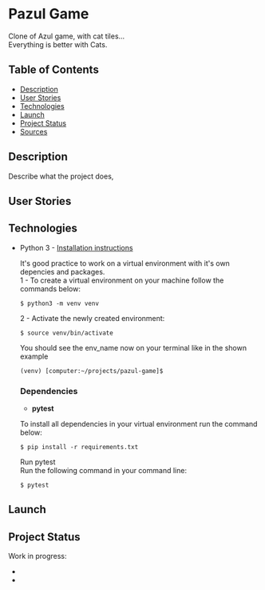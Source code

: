 # Pazul Game

Clone of Azul game, with cat tiles...   
Everything is better with Cats.

## Table of Contents

* [Description](#description)
* [User Stories](#user-stories)
* [Technologies](#technologies)
* [Launch](#launch)
* [Project Status](#project-status)
* [Sources](#sources)

## Description

Describe what the project does, 

## User Stories


## Technologies

* Python 3 - [Installation instructions](https://www.python.org/)  

  It's good practice to work on a virtual environment with it's own depencies and packages.  
  1 - To create a virtual environment on your machine follow the commands below:  

  ```
  $ python3 -m venv venv
  ```  
  2 - Activate the newly created environment:  

  ```
  $ source venv/bin/activate
  ```  

  You should see the env_name now on your terminal like in the shown example

  ```
  (venv) [computer:~/projects/pazul-game]$
  ```

    ### **Dependencies**
    
    * **pytest** 

    To install all dependencies in your virtual environment run the command below:

    ```
    $ pip install -r requirements.txt
    ```

    Run pytest  
    Run the following command in your command line:  
    ```
    $ pytest
    ```

## Launch


## Project Status

Work in progress:

* 
* 
